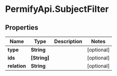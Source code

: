 # PermifyApi.SubjectFilter

## Properties

Name | Type | Description | Notes
------------ | ------------- | ------------- | -------------
**type** | **String** |  | [optional] 
**ids** | **[String]** |  | [optional] 
**relation** | **String** |  | [optional] 


